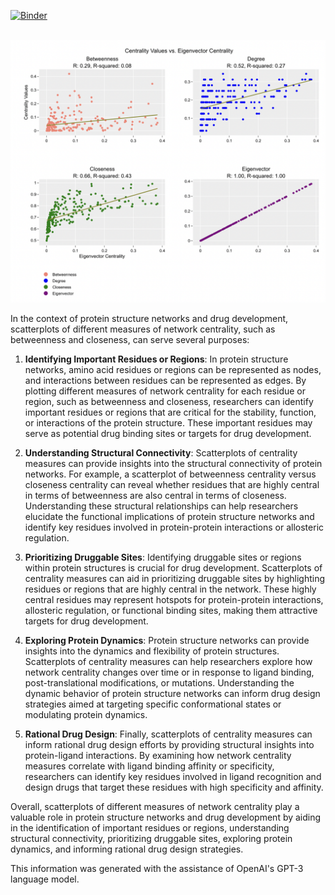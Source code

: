 [![Binder](https://mybinder.org/badge_logo.svg)](https://mybinder.org/v2/gh/LastCodeBender42/Data-Vizualization-and-Analysis.git/main?labpath=Network-Centrality-Comparisons%2Fnetwork_centrality_comparisons.ipynb)


<br>
<img src="./img/network_comparisons_multiplot.png" alt="Multiplot">
<br>


In the context of protein structure networks and drug development, scatterplots of different measures of network centrality, such as betweenness and closeness, can serve several purposes:

1. **Identifying Important Residues or Regions**: In protein structure networks, amino acid residues or regions can be represented as nodes, and interactions between residues can be represented as edges. By plotting different measures of network centrality for each residue or region, such as betweenness and closeness, researchers can identify important residues or regions that are critical for the stability, function, or interactions of the protein structure. These important residues may serve as potential drug binding sites or targets for drug development.

2. **Understanding Structural Connectivity**: Scatterplots of centrality measures can provide insights into the structural connectivity of protein networks. For example, a scatterplot of betweenness centrality versus closeness centrality can reveal whether residues that are highly central in terms of betweenness are also central in terms of closeness. Understanding these structural relationships can help researchers elucidate the functional implications of protein structure networks and identify key residues involved in protein-protein interactions or allosteric regulation.

3. **Prioritizing Druggable Sites**: Identifying druggable sites or regions within protein structures is crucial for drug development. Scatterplots of centrality measures can aid in prioritizing druggable sites by highlighting residues or regions that are highly central in the network. These highly central residues may represent hotspots for protein-protein interactions, allosteric regulation, or functional binding sites, making them attractive targets for drug development.

4. **Exploring Protein Dynamics**: Protein structure networks can provide insights into the dynamics and flexibility of protein structures. Scatterplots of centrality measures can help researchers explore how network centrality changes over time or in response to ligand binding, post-translational modifications, or mutations. Understanding the dynamic behavior of protein structure networks can inform drug design strategies aimed at targeting specific conformational states or modulating protein dynamics.

5. **Rational Drug Design**: Finally, scatterplots of centrality measures can inform rational drug design efforts by providing structural insights into protein-ligand interactions. By examining how network centrality measures correlate with ligand binding affinity or specificity, researchers can identify key residues involved in ligand recognition and design drugs that target these residues with high specificity and affinity.

Overall, scatterplots of different measures of network centrality play a valuable role in protein structure networks and drug development by aiding in the identification of important residues or regions, understanding structural connectivity, prioritizing druggable sites, exploring protein dynamics, and informing rational drug design strategies.


This information was generated with the assistance of OpenAI's GPT-3 language model.
